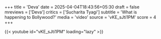 +++
title = 'Deva'
date = 2025-04-04T18:43:56+05:30
draft = false
mreviews = ['Deva']
critics = ['Sucharita Tyagi']
subtitle = 'What is happening to Bollywood?'
media = 'video'
source = 'vKE_sJti1PM'
score = 4
+++

{{< youtube id="vKE_sJti1PM" loading="lazy" >}}
